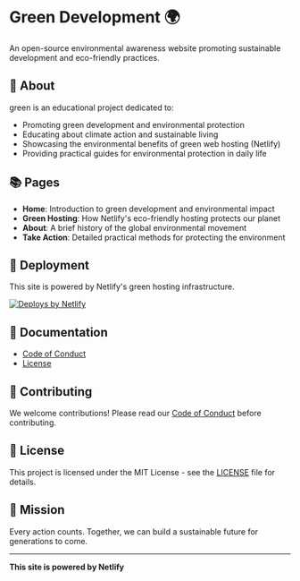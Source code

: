 # Green Development 🌍

An open-source environmental awareness website promoting sustainable development and eco-friendly practices.

## 🌟 About

green is an educational project dedicated to:
- Promoting green development and environmental protection
- Educating about climate action and sustainable living
- Showcasing the environmental benefits of green web hosting (Netlify)
- Providing practical guides for environmental protection in daily life

## 📚 Pages

- **Home**: Introduction to green development and environmental impact
- **Green Hosting**: How Netlify's eco-friendly hosting protects our planet
- **About**: A brief history of the global environmental movement
- **Take Action**: Detailed practical methods for protecting the environment

## 🚀 Deployment

This site is powered by Netlify's green hosting infrastructure.

[![Deploys by Netlify](https://www.netlify.com/v3/img/components/netlify-color-bg.svg)](https://www.netlify.com)

## 📖 Documentation

- [Code of Conduct](CODE_OF_CONDUCT.md)
- [License](LICENSE)

## 🤝 Contributing

We welcome contributions! Please read our [Code of Conduct](CODE_OF_CONDUCT.md) before contributing.

## 📄 License

This project is licensed under the MIT License - see the [LICENSE](LICENSE) file for details.

## 🌱 Mission

Every action counts. Together, we can build a sustainable future for generations to come.

---

**This site is powered by Netlify**
